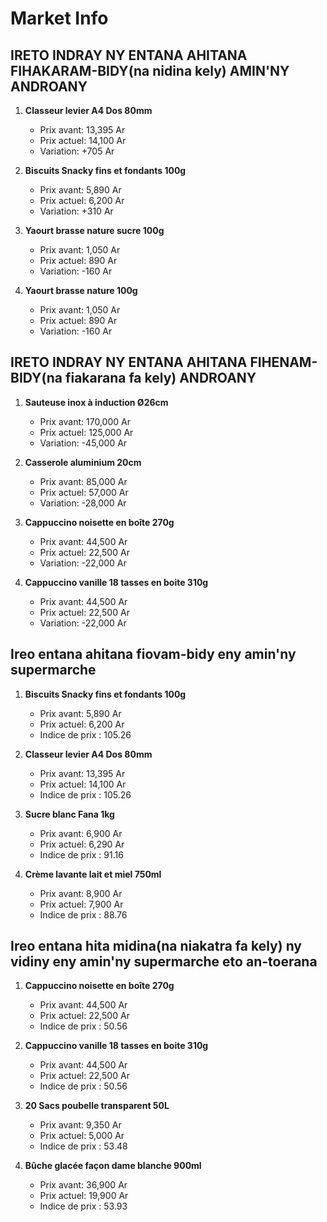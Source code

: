 # Market Info

## IRETO INDRAY NY ENTANA AHITANA FIHAKARAM-BIDY(na nidina kely) AMIN'NY ANDROANY

1. **Classeur levier A4 Dos 80mm**
   - Prix avant: 13,395 Ar
   - Prix actuel: 14,100 Ar
   - Variation: +705 Ar

2. **Biscuits Snacky fins et fondants 100g**
   - Prix avant: 5,890 Ar
   - Prix actuel: 6,200 Ar
   - Variation: +310 Ar

3. **Yaourt brasse nature sucre 100g**
   - Prix avant: 1,050 Ar
   - Prix actuel: 890 Ar
   - Variation: -160 Ar

4. **Yaourt brasse nature 100g**
   - Prix avant: 1,050 Ar
   - Prix actuel: 890 Ar
   - Variation: -160 Ar

## IRETO INDRAY NY ENTANA AHITANA FIHENAM-BIDY(na fiakarana fa kely) ANDROANY

1. **Sauteuse inox à induction Ø26cm**
   - Prix avant: 170,000 Ar
   - Prix actuel: 125,000 Ar
   - Variation: -45,000 Ar

2. **Casserole aluminium 20cm**
   - Prix avant: 85,000 Ar
   - Prix actuel: 57,000 Ar
   - Variation: -28,000 Ar

3. **Cappuccino noisette en boîte 270g**
   - Prix avant: 44,500 Ar
   - Prix actuel: 22,500 Ar
   - Variation: -22,000 Ar

4. **Cappuccino vanille 18 tasses en boite 310g**
   - Prix avant: 44,500 Ar
   - Prix actuel: 22,500 Ar
   - Variation: -22,000 Ar

## Ireo entana ahitana fiovam-bidy eny amin'ny supermarche

1. **Biscuits Snacky fins et fondants 100g**
   - Prix avant: 5,890 Ar
   - Prix actuel: 6,200 Ar
   - Indice de prix : 105.26

2. **Classeur levier A4 Dos 80mm**
   - Prix avant: 13,395 Ar
   - Prix actuel: 14,100 Ar
   - Indice de prix : 105.26

3. **Sucre blanc Fana 1kg**
   - Prix avant: 6,900 Ar
   - Prix actuel: 6,290 Ar
   - Indice de prix : 91.16

4. **Crème lavante lait et miel 750ml**
   - Prix avant: 8,900 Ar
   - Prix actuel: 7,900 Ar
   - Indice de prix : 88.76

## Ireo entana hita midina(na niakatra fa kely) ny vidiny eny amin'ny supermarche eto an-toerana

1. **Cappuccino noisette en boîte 270g**
   - Prix avant: 44,500 Ar
   - Prix actuel: 22,500 Ar
   - Indice de prix : 50.56

2. **Cappuccino vanille 18 tasses en boite 310g**
   - Prix avant: 44,500 Ar
   - Prix actuel: 22,500 Ar
   - Indice de prix : 50.56

3. **20 Sacs poubelle transparent 50L**
   - Prix avant: 9,350 Ar
   - Prix actuel: 5,000 Ar
   - Indice de prix : 53.48

4. **Bûche glacée façon dame blanche 900ml**
   - Prix avant: 36,900 Ar
   - Prix actuel: 19,900 Ar
   - Indice de prix : 53.93

